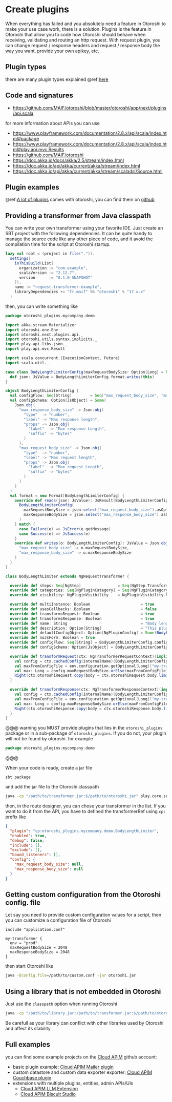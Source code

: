 # Create plugins

When everything has failed and you absolutely need a feature in Otoroshi to make your use case work, there is a solution. Plugins is the feature in Otoroshi that allow you to code how Otoroshi should behave when receiving, validating and routing an http request. With request plugin, you can change request / response headers and request / response body the way you want, provide your own apikey, etc.

## Plugin types

there are many plugin types explained @ref:[here](./plugins.md) 

## Code and signatures

* https://github.com/MAIF/otoroshi/blob/master/otoroshi/app/next/plugins/api.scala


for more information about APIs you can use

* https://www.playframework.com/documentation/2.8.x/api/scala/index.html#package
* https://www.playframework.com/documentation/2.8.x/api/scala/index.html#play.api.mvc.Results
* https://github.com/MAIF/otoroshi
* https://doc.akka.io/docs/akka/2.5/stream/index.html
* https://doc.akka.io/api/akka/current/akka/stream/index.html
* https://doc.akka.io/api/akka/current/akka/stream/scaladsl/Source.html

## Plugin examples

@ref:[A lot of plugins](./built-in-plugins.md) comes with otoroshi, you can find them on [github](https://github.com/MAIF/otoroshi/tree/master/otoroshi/app/next/plugins)

## Providing a transformer from Java classpath

You can write your own transformer using your favorite IDE. Just create an SBT project with the following dependencies. It can be quite handy to manage the source code like any other piece of code, and it avoid the compilation time for the script at Otoroshi startup.

```scala
lazy val root = (project in file(".")).
  settings(
    inThisBuild(List(
      organization := "com.example",
      scalaVersion := "2.12.7",
      version      := "0.1.0-SNAPSHOT"
    )),
    name := "request-transformer-example",
    libraryDependencies += "fr.maif" %% "otoroshi" % "17.x.x"
  )
```


then, you can write something like 

```scala
package otoroshi_plugins.mycompany.demo

import akka.stream.Materializer
import otoroshi.env.Env
import otoroshi.next.plugins.api._
import otoroshi.utils.syntax.implicits._
import play.api.libs.json._
import play.api.mvc.Result

import scala.concurrent.{ExecutionContext, Future}
import scala.util._

case class BodyLengthLimiterConfig(maxRequestBodySize: Option[Long] = None, maxResponseBodySize: Option[Long] = None) extends NgPluginConfig {
  def json: JsValue = BodyLengthLimiterConfig.format.writes(this)
}

object BodyLengthLimiterConfig {
  val configFlow: Seq[String]        = Seq("max_request_body_size", "max_response_body_size")
  val configSchema: Option[JsObject] = Some(
    Json.obj(
      "max_response_body_size" -> Json.obj(
        "type"  -> "number",
        "label" -> "Max response length",
        "props" -> Json.obj(
          "label"  -> "Max response Length",
          "suffix" -> "bytes"
        )
      ),
      "max_request_body_size" -> Json.obj(
        "type"  -> "number",
        "label" -> "Max request length",
        "props" -> Json.obj(
          "label"  -> "Max request Length",
          "suffix" -> "bytes"
        )
      )
    )
  )
  val format = new Format[BodyLengthLimiterConfig] {
    override def reads(json: JsValue): JsResult[BodyLengthLimiterConfig] = Try {
      BodyLengthLimiterConfig(
        maxRequestBodySize = json.select("max_request_body_size").asOpt[Long],
        maxResponseBodySize = json.select("max_response_body_size").asOpt[Long],
      )
    } match {
      case Failure(e) => JsError(e.getMessage)
      case Success(e) => JsSuccess(e)
    }
    override def writes(o: BodyLengthLimiterConfig): JsValue = Json.obj(
      "max_request_body_size" -> o.maxRequestBodySize,
      "max_response_body_size" -> o.maxResponseBodySize
    )
  }
}

class BodyLengthLimiter extends NgRequestTransformer {

  override def steps: Seq[NgStep]                = Seq(NgStep.TransformRequest, NgStep.TransformResponse)
  override def categories: Seq[NgPluginCategory] = Seq(NgPluginCategory.Transformations)
  override def visibility: NgPluginVisibility    = NgPluginVisibility.NgUserLand

  override def multiInstance: Boolean                      = true
  override def usesCallbacks: Boolean                      = false
  override def transformsRequest: Boolean                  = true
  override def transformsResponse: Boolean                 = true
  override def name: String                                = "Body length limiter"
  override def description: Option[String]                 = "This plugin will limit request and response body length".some
  override def defaultConfigObject: Option[NgPluginConfig] = Some(BodyLengthLimiterConfig())
  override def noJsForm: Boolean = true
  override def configFlow: Seq[String] = BodyLengthLimiterConfig.configFlow
  override def configSchema: Option[JsObject] = BodyLengthLimiterConfig.configSchema

  override def transformRequest(ctx: NgTransformerRequestContext)(implicit env: Env, ec: ExecutionContext, mat: Materializer): Future[Either[Result, NgPluginHttpRequest]] = {
    val config = ctx.cachedConfig(internalName)(BodyLengthLimiterConfig.format).getOrElse(BodyLengthLimiterConfig())
    val maxFromConfigFile = env.configuration.getOptional[Long]("my-transformer.maxRequestBodySize")
    val max: Long = config.maxRequestBodySize.orElse(maxFromConfigFile).getOrElse(4 * 1024 * 1024)
    Right(ctx.otoroshiRequest.copy(body = ctx.otoroshiRequest.body.limitWeighted(max)(_.size))).vfuture
  }

  override def transformResponse(ctx: NgTransformerResponseContext)(implicit env: Env, ec: ExecutionContext, mat: Materializer): Future[Either[Result, NgPluginHttpResponse]] = {
    val config = ctx.cachedConfig(internalName)(BodyLengthLimiterConfig.format).getOrElse(BodyLengthLimiterConfig())
    val maxFromConfigFile = env.configuration.getOptional[Long]("my-transformer.maxResponseBodySize")
    val max: Long = config.maxResponseBodySize.orElse(maxFromConfigFile).getOrElse(4 * 1024 * 1024)
    Right(ctx.otoroshiResponse.copy(body = ctx.otoroshiResponse.body.limitWeighted(max)(_.size))).vfuture
  }
}
```

@@@ warning
you MUST provide plugins that lies in the `otoroshi_plugins` package or in a sub-package of `otoroshi_plugins`. If you do not, your plugin will not be found by otoroshi. for example

```scala
package otoroshi_plugins.mycompany.demo
```
@@@

When your code is ready, create a jar file 

```
sbt package
```

and add the jar file to the Otoroshi classpath

```sh
java -cp "/path/to/transformer.jar:$/path/to/otoroshi.jar" play.core.server.ProdServerStart
```

then, in the route designer, you can chose your transformer in the list. If you want to do it from the API, you have to defined the transformerRef using `cp:` prefix like 

```json
{
  "plugin": "cp:otoroshi_plugins.mycompany.demo.BodyLengthLimiter",
  "enabled": true,
  "debug": false,
  "include": [],
  "exclude": [],
  "bound_listeners": [],
  "config": {
    "max_request_body_size": null,
    "max_response_body_size": null
  }
}
```

## Getting custom configuration from the Otoroshi config. file

Let say you need to provide custom configuration values for a script, then you can customize a configuration file of Otoroshi

```hocon
include "application.conf"

my-transformer {
  env = "prod"
  maxRequestBodySize = 2048
  maxResponseBodySize = 2048
}
```

then start Otoroshi like

```sh
java -Dconfig.file=/path/to/custom.conf -jar otoroshi.jar
```

## Using a library that is not embedded in Otoroshi

Just use the `classpath` option when running Otoroshi

```sh
java -cp "/path/to/library.jar:/path/to/transformer.jar:$/path/to/otoroshi.jar" play.core.server.ProdServerStart
```

Be carefull as your library can conflict with other libraries used by Otoroshi and affect its stability

## Full examples

you can find some example projects on the [Cloud APIM]() github account: 

- basic plugin example: [Cloud APIM Mailer plugin](https://github.com/cloud-apim/otoroshi-plugin-mailer)
- custom datastore and custom data exporter exporter: [Cloud APIM Couchbase plugin](https://github.com/cloud-apim/otoroshi-plugin-couchbase)
- extensions with multiple plugins, entities, admin APIs/UIs
    - [Cloud APIM LLM Extension](https://github.com/cloud-apim/otoroshi-llm-extension)
    - [Cloud APIM Biscuit Studio](https://github.com/cloud-apim/otoroshi-biscuit-studio)
